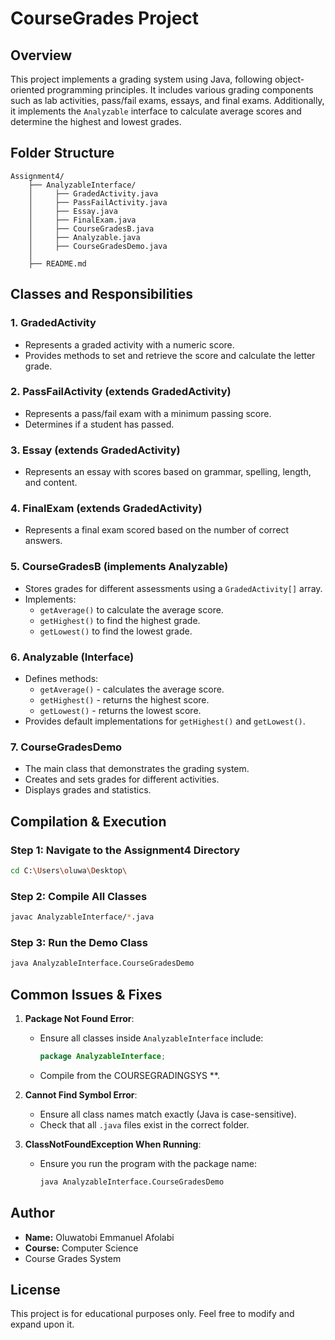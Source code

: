 # CourseGrades Project

## Overview

This project implements a grading system using Java, following object-oriented programming principles. It includes various grading components such as lab activities, pass/fail exams, essays, and final exams. Additionally, it implements the `Analyzable` interface to calculate average scores and determine the highest and lowest grades.

## Folder Structure

```
Assignment4/
    ├── AnalyzableInterface/
    │     ├── GradedActivity.java
    │     ├── PassFailActivity.java
    │     ├── Essay.java
    │     ├── FinalExam.java
    │     ├── CourseGradesB.java
    │     ├── Analyzable.java
    │     ├── CourseGradesDemo.java
    │
    ├── README.md
```

## Classes and Responsibilities

### 1. **GradedActivity**

- Represents a graded activity with a numeric score.
- Provides methods to set and retrieve the score and calculate the letter grade.

### 2. **PassFailActivity (extends GradedActivity)**

- Represents a pass/fail exam with a minimum passing score.
- Determines if a student has passed.

### 3. **Essay (extends GradedActivity)**

- Represents an essay with scores based on grammar, spelling, length, and content.

### 4. **FinalExam (extends GradedActivity)**

- Represents a final exam scored based on the number of correct answers.

### 5. **CourseGradesB (implements Analyzable)**

- Stores grades for different assessments using a `GradedActivity[]` array.
- Implements:
  - `getAverage()` to calculate the average score.
  - `getHighest()` to find the highest grade.
  - `getLowest()` to find the lowest grade.

### 6. **Analyzable (Interface)**

- Defines methods:
  - `getAverage()` - calculates the average score.
  - `getHighest()` - returns the highest score.
  - `getLowest()` - returns the lowest score.
- Provides default implementations for `getHighest()` and `getLowest()`.

### 7. **CourseGradesDemo**

- The main class that demonstrates the grading system.
- Creates and sets grades for different activities.
- Displays grades and statistics.

## Compilation & Execution

### **Step 1: Navigate to the Assignment4 Directory**

```sh
cd C:\Users\oluwa\Desktop\
```

### **Step 2: Compile All Classes**

```sh
javac AnalyzableInterface/*.java
```

### **Step 3: Run the Demo Class**

```sh
java AnalyzableInterface.CourseGradesDemo
```

## Common Issues & Fixes

1. **Package Not Found Error**:

   - Ensure all classes inside `AnalyzableInterface` include:
     ```java
     package AnalyzableInterface;
     ```
   - Compile from the COURSEGRADINGSYS \*\*.

2. **Cannot Find Symbol Error**:

   - Ensure all class names match exactly (Java is case-sensitive).
   - Check that all `.java` files exist in the correct folder.

3. **ClassNotFoundException When Running**:

   - Ensure you run the program with the package name:
     ```sh
     java AnalyzableInterface.CourseGradesDemo
     ```

## Author

- **Name:** Oluwatobi Emmanuel Afolabi
- **Course:** Computer Science
- &#x20;Course Grades System

## License

This project is for educational purposes only. Feel free to modify and expand upon it.

